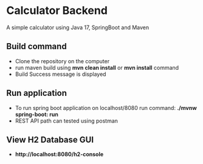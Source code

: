 # Calculator Backend
A simple calculator using Java 17, SpringBoot and Maven

## Build command
- Clone the repository on the computer
- run maven build using **mvn clean install** or **mvn install** command
- Build Success message is displayed

## Run application
- To run spring boot application on localhost/8080 run command: **./mvnw spring-boot: run**
- REST API path can tested using postman

## View H2 Database GUI
- **http://localhost:8080/h2-console**

